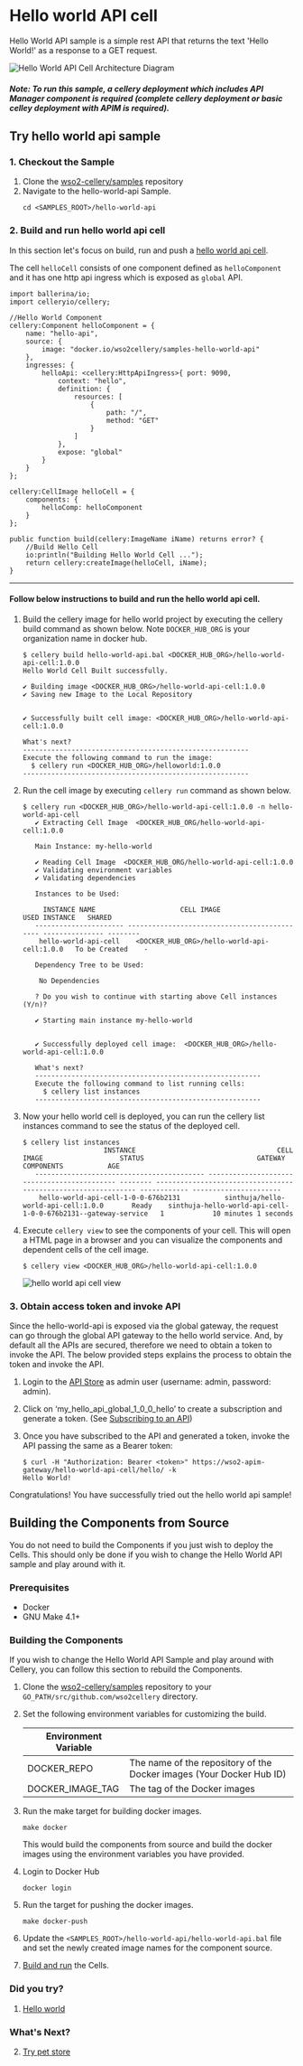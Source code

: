 Hello world API cell
===============

Hello World API sample is a simple rest API that returns the text 'Hello World!' as a response to a GET request.

![Hello World API Cell Architecture Diagram](../docs/images/hello-world-api/hello-world-api-architecture.jpg)

##### Note: To run this sample, a cellery deployment which includes API Manager component is required (complete cellery deployment or basic celley deployment with APIM is required).

## Try hello world api sample

### 1. Checkout the Sample

1. Clone the [wso2-cellery/samples](https://github.com/wso2-cellery/samples) repository
2. Navigate to the hello-world-api Sample.
   ```
   cd <SAMPLES_ROOT>/hello-world-api
   ```
### 2. Build and run hello world api cell
In this section let's focus on build, run and push a [hello world api cell](hello-world-api.bal). 

The cell `helloCell` consists of one component defined as `helloComponent` and it has one http api ingress which is 
exposed as `global` API.

```
import ballerina/io;
import celleryio/cellery;

//Hello World Component
cellery:Component helloComponent = {
    name: "hello-api",
    source: {
        image: "docker.io/wso2cellery/samples-hello-world-api"
    },
    ingresses: {
        helloApi: <cellery:HttpApiIngress>{ port: 9090,
            context: "hello",
            definition: {
                resources: [
                    {
                        path: "/",
                        method: "GET"
                    }
                ]
            },
            expose: "global"
        }
    }
};

cellery:CellImage helloCell = {
    components: {
        helloComp: helloComponent
    }
};

public function build(cellery:ImageName iName) returns error? {
    //Build Hello Cell
    io:println("Building Hello World Cell ...");
    return cellery:createImage(helloCell, iName);
}
```
---
#### Follow below instructions to build and run the hello world api cell.

1. Build the cellery image for hello world project by executing the cellery build command as shown below. Note `DOCKER_HUB_ORG` is your organization name in docker hub.
    ```
    $ cellery build hello-world-api.bal <DOCKER_HUB_ORG>/hello-world-api-cell:1.0.0
    Hello World Cell Built successfully.
    
    ✔ Building image <DOCKER_HUB_ORG>/hello-world-api-cell:1.0.0
    ✔ Saving new Image to the Local Repository
    
    
    ✔ Successfully built cell image: <DOCKER_HUB_ORG>/hello-world-api-cell:1.0.0
    
    What's next?
    --------------------------------------------------------
    Execute the following command to run the image:
      $ cellery run <DOCKER_HUB_ORG>/helloworld:1.0.0
    --------------------------------------------------------
    ```

2. Run the cell image by executing `cellery run` command as shown below.
    ```
    $ cellery run <DOCKER_HUB_ORG>/hello-world-api-cell:1.0.0 -n hello-world-api-cell
       ✔ Extracting Cell Image  <DOCKER_HUB_ORG/hello-world-api-cell:1.0.0
       
       Main Instance: my-hello-world
       
       ✔ Reading Cell Image  <DOCKER_HUB_ORG/hello-world-api-cell:1.0.0
       ✔ Validating environment variables
       ✔ Validating dependencies
       
       Instances to be Used:
       
         INSTANCE NAME                     CELL IMAGE                         USED INSTANCE   SHARED
       ---------------------- --------------------------------------------- --------------- --------
        hello-world-api-cell    <DOCKER_HUB_ORG>/hello-world-api-cell:1.0.0   To be Created    -
       
       Dependency Tree to be Used:
       
        No Dependencies
       
       ? Do you wish to continue with starting above Cell instances (Y/n)?
       
       ✔ Starting main instance my-hello-world
       
       
       ✔ Successfully deployed cell image:  <DOCKER_HUB_ORG>/hello-world-api-cell:1.0.0
       
       What's next?
       --------------------------------------------------------
       Execute the following command to list running cells:
         $ cellery list instances
       --------------------------------------------------------
    ```
    
3. Now your hello world cell is deployed, you can run the cellery list instances command to see the status of the deployed cell.
    ```
    $ cellery list instances
                        INSTANCE                                   CELL IMAGE                   STATUS                            GATEWAY                               COMPONENTS           AGE
       ------------------------------------------ -------------------------------------------- -------- -------------------------------------------------------------- ------------ ----------------------
        hello-world-api-cell-1-0-0-676b2131           sinthuja/hello-world-api-cell:1.0.0       Ready    sinthuja-hello-world-api-cell-1-0-0-676b2131--gateway-service   1            10 minutes 1 seconds
    ```
4. Execute `cellery view` to see the components of your cell. This will open a HTML page in a browser and you can visualize the components and dependent cells of the cell image.
    ```
    $ cellery view <DOCKER_HUB_ORG>/hello-world-api-cell:1.0.0
    ```
    ![hello world api cell view](../docs/images/hello-world-api/hello-world-cell-api-docs-view.png)
    
### 3. Obtain access token and invoke API

Since the hello-world-api is exposed via the global gateway, the request can go through the global API gateway to the hello world service. 
And, by default all the APIs are secured, therefore we need to obtain a token to invoke the API. The below provided steps explains the process to obtain the token and invoke the API.
       
1. Login to the [API Store](https://wso2-apim/store/) as admin user (username: admin, password: admin).
    
2. Click on ‘my_hello_api_global_1_0_0_hello’ to create a subscription and generate a token. 
(See  [Subscribing to an API](https://docs.wso2.com/display/AM260/Subscribe+to+an+API))
       
3. Once you have subscribed to the API and generated a token, invoke the API passing the same as a Bearer token:
   ```
   $ curl -H "Authorization: Bearer <token>" https://wso2-apim-gateway/hello-world-api-cell/hello/ -k
   Hello World!
   ```

Congratulations! You have successfully tried out the hello world api sample! 

## Building the Components from Source

You do not need to build the Components if you just wish to deploy the Cells. This should only be done if you wish to change the Hello World API sample and play around with it.

### Prerequisites

* Docker
* GNU Make 4.1+

### Building the Components

If you wish to change the Hello World API Sample and play around with Cellery, you can follow this section to rebuild the Components.

1. Clone the [wso2-cellery/samples](https://github.com/wso2-cellery/samples) repository to your `GO_PATH/src/github.com/wso2cellery` directory. 
2. Set the following environment variables for customizing the build.

   | Environment Variable  |                                                                       |
   |-----------------------|-----------------------------------------------------------------------|
   | DOCKER_REPO           | The name of the repository of the Docker images (Your Docker Hub ID)  |
   | DOCKER_IMAGE_TAG      | The tag of the Docker images                                          |

3. Run the make target for building docker images.
   ```
   make docker
   ```
   This would build the components from source and build the docker images using the environment variables you have provided.
4. Login to Docker Hub
   ```
   docker login
   ```
5. Run the target for pushing the docker images.
   ```
   make docker-push
   ```
6. Update the `<SAMPLES_ROOT>/hello-world-api/hello-world-api.bal` file and set the newly created image names for the component source.
7. [Build and run](#2.-build-and-run-hello-world-web-cell) the Cells.

### Did you try? 
1. [Hello world](../hello-world)

### What's Next? 
2. [Try pet store](../pet-store)
